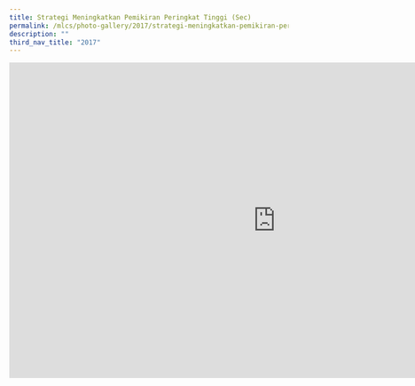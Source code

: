 ```yaml
---
title: Strategi Meningkatkan Pemikiran Peringkat Tinggi (Sec)
permalink: /mlcs/photo-gallery/2017/strategi-meningkatkan-pemikiran-peringkat-tinggi-sec/
description: ""
third_nav_title: "2017"
---
```

<iframe allowfullscreen="true" height="569" width="960" frameborder="0" src="https://docs.google.com/presentation/d/e/2PACX-1vTuZipgMkwRMgOvVXEr9oeKKKsKz8fP1o1XbaQpCAJz3inpb5KeJKozEkw89A1ch-RKeEWMY7wbtC5W/embed?start=false&amp;loop=false&amp;delayms=3000"></iframe>